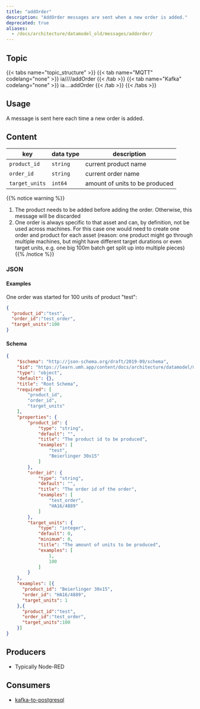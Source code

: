 ```yaml
---
title: "addOrder"
description: "AddOrder messages are sent when a new order is added."
deprecated: true
aliases:
  - /docs/architecture/datamodel_old/messages/addorder/
---
```


## Topic

{{< tabs name="topic_structure" >}}
{{< tab name="MQTT" codelang="none" >}}
ia/<customerID>/<location>/<AssetID>/addOrder
{{< /tab >}}
{{< tab name="Kafka" codelang="none" >}}
ia.<customerID>.<location>.<AssetID>.addOrder
{{< /tab >}}
{{< /tabs >}}

## Usage

A message is sent here each time a new order is added.

## Content

| key            | data type | description                    |
|----------------|-----------|--------------------------------|
| `product_id`   | `string`  | current product name           |
| `order_id`     | `string`  | current order name             |
| `target_units` | `int64`   | amount of units to be produced |



{{% notice warning %}}
1. The product needs to be added before adding the order. Otherwise, this message will be discarded
2. One order is always specific to that asset and can, by definition, not be used across machines. For this case one would need to create one order and product for each asset (reason: one product might go through multiple machines, but might have different target durations or even target units, e.g. one big 100m batch get split up into multiple pieces)
{{% /notice %}}



### JSON

#### Examples

One order was started for 100 units of product "test":
```json
{
  "product_id":"test",
  "order_id":"test_order",
  "target_units":100
}
```



#### Schema

```json
{
    "$schema": "http://json-schema.org/draft/2019-09/schema",
    "$id": "https://learn.umh.app/content/docs/architecture/datamodel/messages/addOrder.json",
    "type": "object",
    "default": {},
    "title": "Root Schema",
    "required": [
        "product_id",
        "order_id",
        "target_units"
    ],
    "properties": {
        "product_id": {
            "type": "string",
            "default": "",
            "title": "The product id to be produced",
            "examples": [
                "test",
                "Beierlinger 30x15"
            ]
        },
        "order_id": {
            "type": "string",
            "default": "",
            "title": "The order id of the order",
            "examples": [
                "test_order",
                "HA16/4889"
            ]
        },
        "target_units": {
            "type": "integer",
            "default": 0,
            "minimum": 0,
            "title": "The amount of units to be produced",
            "examples": [
                1,
                100
            ]
        }
    },
    "examples": [{
      "product_id": "Beierlinger 30x15",
      "order_id": "HA16/4889",
      "target_units": 1
    },{
      "product_id":"test",
      "order_id":"test_order",
      "target_units":100
    }]
}
```

## Producers

- Typically Node-RED

## Consumers

- [kafka-to-postgresql](/docs/architecture/microservices/core/kafka-to-postgresql)
